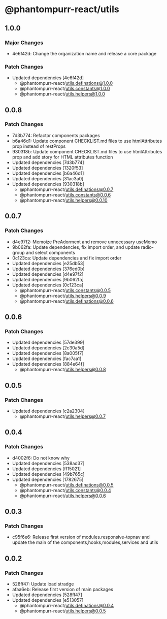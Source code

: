 # @phantompurr-react/utils

## 1.0.0

### Major Changes

- 4e6f42d: Change the organization name and release a core package

### Patch Changes

- Updated dependencies [4e6f42d]
  - @phantompurr-react/utils.definations@1.0.0
  - @phantompurr-react/utils.constants@1.0.0
  - @phantompurr-react/utils.helpers@1.0.0

## 0.0.8

### Patch Changes

- 7d3b774: Refactor components packages
- b6a46d1: Update component CHECKLIST.md files to use htmlAttributes prop instead of restProps
- 930318b: Update component CHECKLIST.md files to use htmlAttributes prop and add story for HTML attributes function
- Updated dependencies [7d3b774]
- Updated dependencies [1320f53]
- Updated dependencies [b6a46d1]
- Updated dependencies [31ac3a0]
- Updated dependencies [930318b]
  - @phantompurr-react/utils.definations@0.0.7
  - @phantompurr-react/utils.constants@0.0.6
  - @phantompurr-react/utils.helpers@0.0.10

## 0.0.7

### Patch Changes

- d4e97f2: Memoize PreAdorment and remove unnecessary useMemo
- 9b062fa: Update dependencies, fix import order, and update radio-group and select components
- 0c123ca: Update dependencies and fix import order
- Updated dependencies [e25db53]
- Updated dependencies [376ed0b]
- Updated dependencies [d4e97f2]
- Updated dependencies [9b062fa]
- Updated dependencies [0c123ca]
  - @phantompurr-react/utils.constants@0.0.5
  - @phantompurr-react/utils.helpers@0.0.9
  - @phantompurr-react/utils.definations@0.0.6

## 0.0.6

### Patch Changes

- Updated dependencies [57de399]
- Updated dependencies [2c30a5d]
- Updated dependencies [8a005f7]
- Updated dependencies [fac7aa1]
- Updated dependencies [884e64f]
  - @phantompurr-react/utils.helpers@0.0.8

## 0.0.5

### Patch Changes

- Updated dependencies [c2a2304]
  - @phantompurr-react/utils.helpers@0.0.7

## 0.0.4

### Patch Changes

- d4002f6: Do not know why
- Updated dependencies [538ad37]
- Updated dependencies [ff15021]
- Updated dependencies [49b765c]
- Updated dependencies [1782675]
  - @phantompurr-react/utils.definations@0.0.5
  - @phantompurr-react/utils.constants@0.0.4
  - @phantompurr-react/utils.helpers@0.0.6

## 0.0.3

### Patch Changes

- c95f6e6: Release first version of modules.responsive-topnav and update the main of the components,hooks,modules,services and utils

## 0.0.2

### Patch Changes

- 528ff47: Update load stradge
- afaa6eb: Release first version of main packages
- Updated dependencies [528ff47]
- Updated dependencies [e513057]
  - @phantompurr-react/utils.definations@0.0.4
  - @phantompurr-react/utils.helpers@0.0.5
